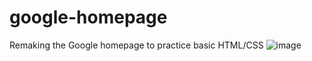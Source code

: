 # google-homepage
Remaking the Google homepage to practice basic HTML/CSS
![image](https://user-images.githubusercontent.com/27113282/83300440-fb010a00-a1c5-11ea-9558-33e1564a2cab.png)
